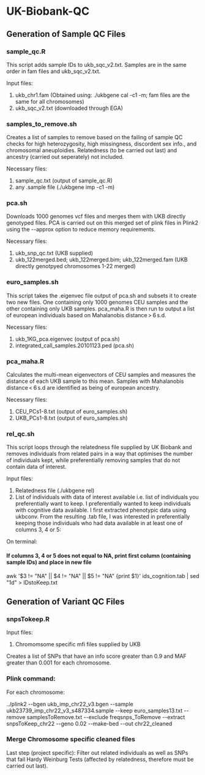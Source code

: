 # UK-Biobank-QC

## Generation of Sample QC Files

### sample_qc.R ###

This script adds sample IDs to ukb_sqc_v2.txt. Samples are in the same order in fam files and ukb_sqc_v2.txt.

Input files:
1. ukb_chr1.fam (Obtained using: ./ukbgene cal -c1 -m; fam files are the same for all chromosomes)
2. ukb_sqc_v2.txt (downloaded through EGA)

### samples_to_remove.sh

Creates a list of samples to remove based on the failing of sample QC checks for high heterozygosity, high missingness, discordent sex info., and chromosomal aneuploidies. Relatedness (to be carried out last) and ancestry (carried out seperately) not included.

Necessary files:
1. sample_qc.txt (output of sample_qc.R)
2. any .sample file (./ukbgene imp -c1 -m)

### pca.sh 

Downloads 1000 genomes vcf files and merges them with UKB directly genotyped files. PCA is carried out on this merged set of plink files in Plink2 using the --approx option to reduce memory requirements.

Necessary files:
1. ukb_snp_qc.txt (UKB supplied)
2. ukb_122merged.bed; ukb_122merged.bim; ukb_122merged.fam (UKB directly genotpyed chromosomes 1-22 merged)


### euro_samples.sh

This script takes the .eigenvec file output of pca.sh and subsets it to create two new files. One containing only 1000 genomes CEU samples and the other containing only UKB samples. pca_maha.R is then run to output a list of european individuals based on Mahalanobis distance > 6 s.d.

Necessary files:
1. ukb_1KG_pca.eigenvec (output of pca.sh)
2. integrated_call_samples.20101123.ped (pca.sh)

### pca_maha.R

Calculates the multi-mean eigenvectors of CEU samples and measures the distance of each UKB sample to this mean. Samples with Mahalanobis distance < 6 s.d are identified as being of european ancestry.

Necessary files:
1. CEU_PCs1-8.txt (output of euro_samples.sh)
2. UKB_PCs1-8.txt (output of euro_samples.sh)

### rel_qc.sh

This script loops through the relatedness file supplied by UK Biobank and removes individuals from related pairs in a way that optimises the number of individuals kept, while preferentially removing samples that do not contain data of interest. 

Input files:
1. Relatedness file (./ukbgene rel)
2. List of individuals with data of interest available i.e. list of individuals you preferentially want to keep. 
I preferentially wanted to keep individuals with cognitive data available. I first extracted phenotypic data using ukbconv. From the resulting .tab file, I was interested in preferentially keeping those individuals who had data available in at least one of columns 3, 4 or 5:

On terminal:
#### If columns 3, 4 or 5 does not equal to NA, print first column (containing sample IDs) and place in new file
awk '$3 != "NA" || $4 != "NA" || $5 != "NA" {print $1}' ids_cognition.tab | sed "1d" > IDstoKeep.txt




## Generation of Variant QC Files

### snpsTokeep.R

Input files:
1. Chromomsome specific mfi files supplied by UKB

Creates a list of SNPs that have an info score greater than 0.9 and MAF greater than 0.001 for each chromosome.

### Plink command:

For each chromosome:

../plink2 --bgen ukb_imp_chr22_v3.bgen --sample ukb23739_imp_chr22_v3_s487334.sample --keep euro_samples13.txt --remove samplesToRemove.txt --exclude freqsnps_ToRemove --extract snpsToKeep_chr22 --geno 0.02 --make-bed --out chr22_cleaned

### Merge Chromosome specific cleaned files

Last step (project specific):
Filter out related individuals as well as SNPs that fail Hardy Weinburg Tests (affected by relatedness, therefore must be carried out last).




